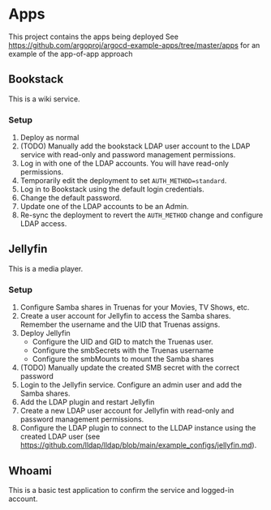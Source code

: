 # Apps

This project contains the apps being deployed
See https://github.com/argoproj/argocd-example-apps/tree/master/apps for an example of the app-of-app approach

## Bookstack

This is a wiki service.

### Setup

1. Deploy as normal
1. (TODO) Manually add the bookstack LDAP user account to the LDAP service with read-only and password management permissions.
2. Log in with one of the LDAP accounts. You will have read-only permissions.
3. Temporarily edit the deployment to set `AUTH_METHOD=standard`.
4. Log in to Bookstack using the default login credentials.
5. Change the default password.
6. Update one of the LDAP accounts to be an Admin.
7. Re-sync the deployment to revert the `AUTH_METHOD` change and configure LDAP access.

## Jellyfin

This is a media player.

### Setup

1. Configure Samba shares in Truenas for your Movies, TV Shows, etc.
2. Create a user account for Jellyfin to access the Samba shares. Remember the username and the UID that Truenas assigns.
3. Deploy Jellyfin
   - Configure the UID and GID to match the Truenas user.
   - Configure the smbSecrets with the Truenas username
   - Configure the smbMounts to mount the Samba shares
4. (TODO) Manually update the created SMB secret with the correct password
5. Login to the Jellyfin service. Configure an admin user and add the Samba shares.
6. Add the LDAP plugin and restart Jellyfin
7. Create a new LDAP user account for Jellyfin with read-only and password management permissions.
8. Configure the LDAP plugin to connect to the LLDAP instance using the created LDAP user (see https://github.com/lldap/lldap/blob/main/example_configs/jellyfin.md).

## Whoami

This is a basic test application to confirm the service and logged-in account.

